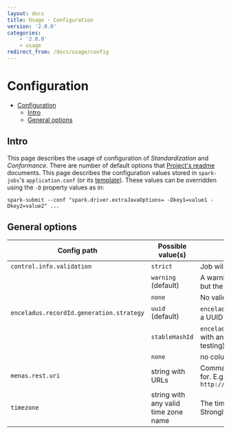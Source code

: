 ```yaml
---
layout: docs
title: Usage - Configuration
version: '2.0.0'
categories:
    - '2.0.0'
    - usage
redirect_from: /docs/usage/config
---
```


Configuration
============

<!-- toc -->
- [Configuration](#configuration)
  - [Intro](#intro) 
  - [General options](#general-options)
<!-- tocstop -->

Intro
-----------

This page describes the usage of configuration of _Standardization_ and _Conformance_.
There are number of default options that 
[Project's readme](https://github.com/AbsaOSS/enceladus/blob/master/README.md) documents.
This page describes the configuration values stored in `spark-jobs`'s `application.conf` (or its
[template](https://github.com/AbsaOSS/enceladus/blob/master/spark-jobs/src/main/resources/application.conf.template)).
These values can be overridden using the `-D` property values as in:
```shell
spark-submit --conf "spark.driver.extraJavaOptions= -Dkey1=value1 -Dkey2=value2" ...
```

General options
-----------

|            Config path                   | Possible value(s)                    |        Description        |
|------------------------------------------|--------------------------------------|---------------------------|
| `control.info.validation`                |  `strict`                            | Job will fail on failed \_INFO file validation. |
|                                          |  `warning` (default)                 | A warning message will be displayed on failed validation, but the job will go on. | 
|                                          |  `none`                              | No validation is done. |
| `enceladus.recordId.generation.strategy` |  `uuid` (default)                    | `enceladus_record_id` column will be added and will contain a UUID `String` for each row. |
|                                          |  `stableHashId`                      | `enceladus_record_id` column will be added and populated with an always-the-same `Int` hash (Murmur3-based, for testing). |
|                                          |  `none`                              | no column will be added to the output. |
| `menas.rest.uri`                         | string with URLs                    | Comma-separated list of URLs where Menas will be looked for. E.g.: `http://example.com/menas1,http://domain.com:8080/menas2` |
| `timezone`                               | string with any valid time zone name | The time zone the Spark application will operate in. Strongly recommended to keep it to default _UTC_ |

<!-- specific sections on Standardization & Conformance options may follow in the future -->
    
